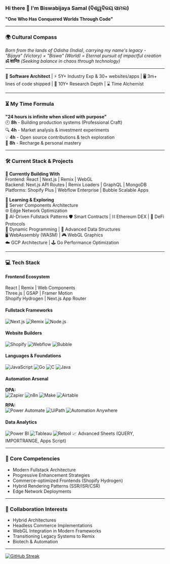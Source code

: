 ### Hi there 👋 I'm Biswabijaya Samal (ବିଶ୍ୱବିଜୟ ସାମଲ)  
**"One Who Has Conquered Worlds Through Code"**  

---

### 🌍 Cultural Compass
*Born from the lands of Odisha (India), carrying my name's legacy -  
"Bijaya" (Victory) × "Biswa" (World) = Eternal pursuit of impactful creation*  
**ॐ शान्तिः** *(Seeking balance in chaos through technology)*

---

🚀 **Software Architect** | ⚡ 5Y+ Industry Exp & 30+ websites/apps | 🖥️ 3m+ lines of code shipped | 🧠 10Y+ Research Depth | ⌛ Time Alchemist

---

### ⏳ My Time Formula
**"24 hours is infinite when sliced with purpose"**  
🕗 **8h** - Building production systems (Professional Craft)  
🔍 **4h** - Market analysis & investment experiments  
💡 **4h** - Open source contributions & tech exploration  
🌙 **8h** - Recharge & personal mastery  

---

### 🛠️ Current Stack & Projects
**🔭 Currently Building With**  
Frontend: React | Next.js | Remix | WebGL  
Backend: Next.js API Routes | Remix Loaders | GraphQL | MongoDB  
Platforms: Shopify Plus | Webflow Enterprise | Bubble Scalable Apps

**🌱 Learning & Exploring**  
🛒 Server Components Architecture  
🌐 Edge Network Optimization  
🤖 AI-Driven Fullstack Patterns
🛡️ Smart Contracts | ⛓️ Ethereum DEX | 🤑 DeFi Protocols  
🧠 Dynamic Programming | 🧮 Advanced Data Structures  
🖥️ WebAssembly (WASM) | 🎮 WebGL Graphics  
☁️ GCP Architecture | 🕹️ Go Performance Optimization

---

### 💻 Tech Stack

#### **Frontend Ecosystem**  
React | Remix | Web Components  
Three.js | GSAP | Framer Motion  
Shopify Hydrogen | Next.js App Router

#### **Fullstack Frameworks**  
![Next.js](https://img.shields.io/badge/-Next.js-000000?logo=nextdotjs&logoColor=white)
![Remix](https://img.shields.io/badge/-Remix-000000?logo=remix&logoColor=white)
![Node.js](https://img.shields.io/badge/-Node.js-339933?logo=nodedotjs&logoColor=white)

#### **Website Builders**  
![Shopify](https://img.shields.io/badge/-Shopify-7AB55C?logo=shopify&logoColor=white)
![Webflow](https://img.shields.io/badge/-Webflow-4353FF?logo=webflow&logoColor=white)
![Bubble](https://img.shields.io/badge/-Bubble-000?logo=bubble&logoColor=00C7B7)

#### **Languages & Foundations**  
![JavaScript](https://img.shields.io/badge/-JavaScript-F7DF1E?logo=javascript&logoColor=black)
![Go](https://img.shields.io/badge/-Go-00ADD8?logo=go&logoColor=white)
![C](https://img.shields.io/badge/-C-A8B9CC?logo=c&logoColor=black)
![Java](https://img.shields.io/badge/-Java-007396?logo=java&logoColor=white)

#### **Automation Arsenal**
**DPA:**  
![Zapier](https://img.shields.io/badge/-Zapier-FF4A00?logo=zapier&logoColor=white)
![n8n](https://img.shields.io/badge/-n8n-000000?logo=n8n&logoColor=white)
![Make](https://img.shields.io/badge/-Make-1A1A1A?logo=integromat&logoColor=white)
![Airtable](https://img.shields.io/badge/-Airtable-18BFFF?logo=airtable&logoColor=white)

**RPA:**  
![Power Automate](https://img.shields.io/badge/-Power%20Automate-0066FF?logo=microsoft-powerautomate&logoColor=white)
![UiPath](https://img.shields.io/badge/-UiPath-F05F30?logo=uipath&logoColor=white)
![Automation Anywhere](https://img.shields.io/badge/-Automation%20Anywhere-FF6B00)

#### **Data Analytics**  
![Power BI](https://img.shields.io/badge/-Power_BI-F2C811?logo=powerbi&logoColor=black)
![Tableau](https://img.shields.io/badge/-Tableau-E97627?logo=tableau&logoColor=white)
![Retool](https://img.shields.io/badge/-Retool-3666FF)
📈 Advanced Sheets (QUERY, IMPORTRANGE, Apps Script)


---

### 🧠 Core Competencies
- Modern Fullstack Architecture
- Progressive Enhancement Strategies
- Commerce-optimized Frontends (Shopify Hydrogen)
- Hybrid Rendering Patterns (SSR/ISR/CSR)
- Edge Network Deployments

---

### 🤝 Collaboration Interests
- Hybrid Architectures
- Headless Commerce Implementations
- WebGL Integration in Modern Frameworks
- Transitioning Legacy Systems to Remix
- Biotech & Automation

---

[![GitHub Streak](https://streak-stats.demolab.com/?user=biswabijaya)](https://streak-stats.demolab.com/?user=biswabijaya)
